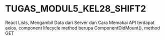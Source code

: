 # TUGAS_MODUL5_KEL28_SHIFT2
React Lists, Mengambil Data dari Server dan Cara Memakai API terdapat axios, component lifecycle method berupa ComponentDidMount(), method GET

